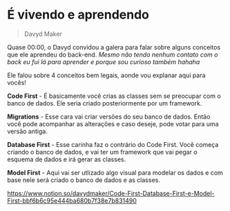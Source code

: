 # É vivendo e aprendendo
> Davyd Maker

Quase 00:00, o Davyd convidou a galera para falar sobre alguns conceitos que ele aprendeu do back-end.
*Mesmo não tendo nenhum contato com o back eu fui lá para aprender e porque sou curioso também hahaha*

Ele falou sobre 4 conceitos bem legais, aonde vou explanar aqui para vocês!

**Code First** - É basicamente você crias as classes sem se preocupar com o banco de dados. Ele seria criado posteriormente por um framework.

**Migrations** - Esse cara vai criar versões do seu banco de dados. Então você pode acompanhar as alterações e caso deseje, pode votar para uma versão antiga.

**Database First** - Esse carinha faz o contrário do Code First. Você começa criando o banco de dados, e vai ter um framework que vai pegar o esquema de dados e irá gerar as classes.

**Model First** - Aqui vai ser utlizado algo visual para modelar os dados e com base nele será criado o banco de dados e as classes. 

https://www.notion.so/davydmaker/Code-First-Database-First-e-Model-First-bbf6b6c95e444ba680b7f38e7b831490 

